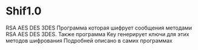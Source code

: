 # Shif1.0
RSA AES DES 3DES
Программа которая шифрует сообщения методами RSA AES DES 3DES.
Также программа Key генерирует ключи для этих методов шифрования
Подробней описано в самих программах
